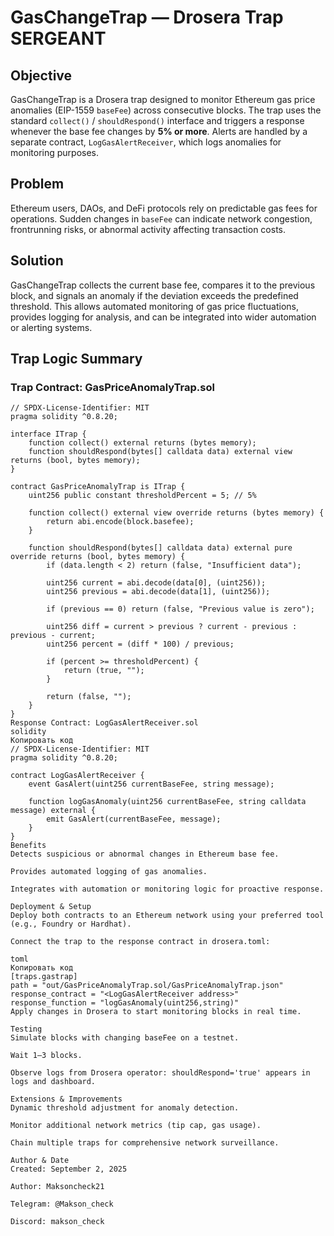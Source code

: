 # GasChangeTrap — Drosera Trap SERGEANT

## Objective
GasChangeTrap is a Drosera trap designed to monitor Ethereum gas price anomalies (EIP-1559 `baseFee`) across consecutive blocks. The trap uses the standard `collect()` / `shouldRespond()` interface and triggers a response whenever the base fee changes by **5% or more**. Alerts are handled by a separate contract, `LogGasAlertReceiver`, which logs anomalies for monitoring purposes.

## Problem
Ethereum users, DAOs, and DeFi protocols rely on predictable gas fees for operations. Sudden changes in `baseFee` can indicate network congestion, frontrunning risks, or abnormal activity affecting transaction costs.

## Solution
GasChangeTrap collects the current base fee, compares it to the previous block, and signals an anomaly if the deviation exceeds the predefined threshold. This allows automated monitoring of gas price fluctuations, provides logging for analysis, and can be integrated into wider automation or alerting systems.

## Trap Logic Summary

### Trap Contract: GasPriceAnomalyTrap.sol
```solidity
// SPDX-License-Identifier: MIT
pragma solidity ^0.8.20;

interface ITrap {
    function collect() external returns (bytes memory);
    function shouldRespond(bytes[] calldata data) external view returns (bool, bytes memory);
}

contract GasPriceAnomalyTrap is ITrap {
    uint256 public constant thresholdPercent = 5; // 5%

    function collect() external view override returns (bytes memory) {
        return abi.encode(block.basefee);
    }

    function shouldRespond(bytes[] calldata data) external pure override returns (bool, bytes memory) {
        if (data.length < 2) return (false, "Insufficient data");

        uint256 current = abi.decode(data[0], (uint256));
        uint256 previous = abi.decode(data[1], (uint256));

        if (previous == 0) return (false, "Previous value is zero");

        uint256 diff = current > previous ? current - previous : previous - current;
        uint256 percent = (diff * 100) / previous;

        if (percent >= thresholdPercent) {
            return (true, "");
        }

        return (false, "");
    }
}
Response Contract: LogGasAlertReceiver.sol
solidity
Копировать код
// SPDX-License-Identifier: MIT
pragma solidity ^0.8.20;

contract LogGasAlertReceiver {
    event GasAlert(uint256 currentBaseFee, string message);

    function logGasAnomaly(uint256 currentBaseFee, string calldata message) external {
        emit GasAlert(currentBaseFee, message);
    }
}
Benefits
Detects suspicious or abnormal changes in Ethereum base fee.

Provides automated logging of gas anomalies.

Integrates with automation or monitoring logic for proactive response.

Deployment & Setup
Deploy both contracts to an Ethereum network using your preferred tool (e.g., Foundry or Hardhat).

Connect the trap to the response contract in drosera.toml:

toml
Копировать код
[traps.gastrap]
path = "out/GasPriceAnomalyTrap.sol/GasPriceAnomalyTrap.json"
response_contract = "<LogGasAlertReceiver address>"
response_function = "logGasAnomaly(uint256,string)"
Apply changes in Drosera to start monitoring blocks in real time.

Testing
Simulate blocks with changing baseFee on a testnet.

Wait 1–3 blocks.

Observe logs from Drosera operator: shouldRespond='true' appears in logs and dashboard.

Extensions & Improvements
Dynamic threshold adjustment for anomaly detection.

Monitor additional network metrics (tip cap, gas usage).

Chain multiple traps for comprehensive network surveillance.

Author & Date
Created: September 2, 2025

Author: Maksoncheck21

Telegram: @Makson_check

Discord: makson_check
